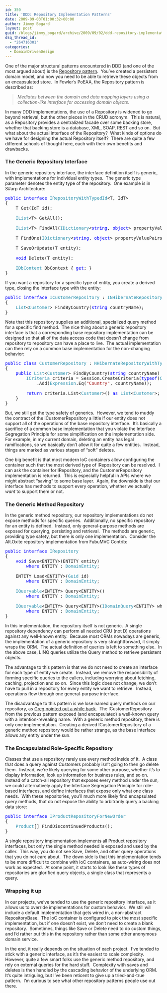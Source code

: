 ```yaml
---
id: 350
title: 'DDD: Repository Implementation Patterns'
date: 2009-09-03T01:00:32+00:00
author: Jimmy Bogard
layout: post
guid: /blogs/jimmy_bogard/archive/2009/09/02/ddd-repository-implementation-patterns.aspx
dsq_thread_id:
  - "264716301"
categories:
  - DomainDrivenDesign
---
```

One of the major structural patterns encountered in DDD (and one of the most argued about) is the [Repository pattern](http://martinfowler.com/eaaCatalog/repository.html).&#160; You’ve created a persistent domain model, and now you need to be able to retrieve these objects from an encapsulated store.&#160; In Fowler’s PoEAA, the Repository pattern is described as:

> _Mediates between the domain and data mapping layers using a collection-like interface for accessing domain objects_.

In many DDD implementations, the use of a Repository is widened to go beyond retrieval, but the other pieces in the CRUD acronym.&#160; This is natural, as a Repository provides a centralized facade over some backing store, whether that backing store is a database, XML, SOAP, REST and so on.&#160; But what about the actual interface of the Repository?&#160; What kinds of options do we have for designing the actual Repository itself?&#160; There are quite a few different schools of thought here, each with their own benefits and drawbacks.

### The Generic Repository Interface

In the generic repository interface, the interface definition itself is generic, with implementations for individual entity types.&#160; The generic type parameter denotes the entity type of the repository.&#160; One example is in S#arp Architecture:

<pre><span style="color: blue">public interface </span><span style="color: #2b91af">IRepositoryWithTypedId</span>&lt;T, IdT&gt;
{
    T Get(IdT id);

    <span style="color: #2b91af">IList</span>&lt;T&gt; GetAll();

    <span style="color: #2b91af">IList</span>&lt;T&gt; FindAll(<span style="color: #2b91af">IDictionary</span>&lt;<span style="color: blue">string</span>, <span style="color: blue">object</span>&gt; propertyValuePairs);

    T FindOne(<span style="color: #2b91af">IDictionary</span>&lt;<span style="color: blue">string</span>, <span style="color: blue">object</span>&gt; propertyValuePairs);

    T SaveOrUpdate(T entity);

    <span style="color: blue">void </span>Delete(T entity);

    <span style="color: #2b91af">IDbContext </span>DbContext { <span style="color: blue">get</span>; }
}</pre>

[](http://11011.net/software/vspaste)

If you want a repository for a specific type of entity, you create a derived type, closing the interface type with the entity:

<pre><span style="color: blue">public interface </span><span style="color: #2b91af">ICustomerRepository </span>: <span style="color: #2b91af">INHibernateRepositoryWithTypedId</span>&lt;<span style="color: #2b91af">Customer</span>, <span style="color: blue">string</span>&gt;
{
    <span style="color: #2b91af">List</span>&lt;<span style="color: #2b91af">Customer</span>&gt; FindByCountry(<span style="color: blue">string </span>countryName);
}</pre>

[](http://11011.net/software/vspaste)

Note that this repository supplies an additional, specialized query method for a specific find method.&#160; The nice thing about a generic repository interface is that a corresponding base repository implementation can be designed so that all of the data access code that doesn’t change from repository to repository can have a place to live.&#160; The actual implementation can then rely on a common base implementation for the non-changing behavior:

<pre><span style="color: blue">public class </span><span style="color: #2b91af">CustomerRepository </span>: <span style="color: #2b91af">NHibernateRepositoryWithTypedId</span>&lt;<span style="color: #2b91af">Customer</span>, <span style="color: blue">string</span>&gt;, <span style="color: #2b91af">ICustomerRepository
</span>{
    <span style="color: blue">public </span><span style="color: #2b91af">List</span>&lt;<span style="color: #2b91af">Customer</span>&gt; FindByCountry(<span style="color: blue">string </span>countryName) {
        <span style="color: #2b91af">ICriteria </span>criteria = Session.CreateCriteria(<span style="color: blue">typeof</span>(<span style="color: #2b91af">Customer</span>))
            .Add(<span style="color: #2b91af">Expression</span>.Eq(<span style="color: #a31515">"Country"</span>, countryName));

        <span style="color: blue">return </span>criteria.List&lt;<span style="color: #2b91af">Customer</span>&gt;() <span style="color: blue">as </span><span style="color: #2b91af">List</span>&lt;<span style="color: #2b91af">Customer</span>&gt;;
    }
}</pre>

[](http://11011.net/software/vspaste)

But, we still get the type safety of generics.&#160; However, we tend to muddy the contract of the ICustomerRepository a little if our entity does not support all of the operations of the base repository interface.&#160; It’s basically a sacrifice of a common base implementation that you violate the Interface Segregation Principle for some simplification on the implementation side.&#160; For example, in my current domain, deleting an entity has legal ramifications, so we basically don’t allow it for quite a few entities.&#160; Instead, things are marked as various stages of “soft” deletes.

One big benefit is that most modern IoC containers allow configuring the container such that the most derived type of IRepository<T> can be resolved.&#160; I can ask the container for IRepository<Customer>, and the CustomerRepository implementation is returned.&#160; This is especially helpful in APIs where we might abstract “saving” to some base layer.&#160; Again, the downside is that our interface has methods to support every operation, whether we actually _want_ to support them or not.

### The Generic Method Repository

In the generic method repository, our repository implementations do not expose methods for specific queries.&#160; Additionally, no specific repository for an entity is defined.&#160; Instead, only general-purpose methods are exposed for querying, persisting and retrieval.&#160; The methods are generic, providing type safety, but there is only one implementation.&#160; Consider the Alt.Oxite repository implementation from FubuMVC Contrib:

<pre><span style="color: blue">public interface </span><span style="color: #2b91af">IRepository
</span>{
    <span style="color: blue">void </span>Save&lt;ENTITY&gt;(ENTITY entity)
        <span style="color: blue">where </span>ENTITY : <span style="color: #2b91af">DomainEntity</span>;

    ENTITY Load&lt;ENTITY&gt;(<span style="color: #2b91af">Guid </span>id)
        <span style="color: blue">where </span>ENTITY : <span style="color: #2b91af">DomainEntity</span>;

    <span style="color: #2b91af">IQueryable</span>&lt;ENTITY&gt; Query&lt;ENTITY&gt;()
        <span style="color: blue">where </span>ENTITY : <span style="color: #2b91af">DomainEntity</span>;

    <span style="color: #2b91af">IQueryable</span>&lt;ENTITY&gt; Query&lt;ENTITY&gt;(<span style="color: #2b91af">IDomainQuery</span>&lt;ENTITY&gt; whereQuery)
        <span style="color: blue">where </span>ENTITY : <span style="color: #2b91af">DomainEntity</span>;
}</pre>

[](http://11011.net/software/vspaste)

In this implementation, the repository itself is not generic.&#160; A single repository dependency can perform all needed CRU (not D) operations against any well-known entity.&#160; Because most ORMs nowadays are generic, the implementation of a generic repository is very straightforward, it simply wraps the ORM.&#160; The actual definition of queries is left to something else.&#160; In the above case, LINQ queries utilize the Query method to retrieve persistent objects.

The advantage to this pattern is that we do not need to create an interface for each type of entity we create.&#160; Instead, we remove the responsibility of forming specific queries to the callers, including worrying about fetching, caching, projection and so on.&#160; Since this logic does not change, we don’t have to pull in a repository for every entity we want to retrieve.&#160; Instead, operations flow through one general-purpose interface.

The disadvantage to this pattern is we lose named query methods on our repository, as [Greg pointed out a while back](http://codebetter.com/blogs/gregyoung/archive/2009/01/16/ddd-the-generic-repository.aspx).&#160; The ICustomerRepository from the previous pattern exposed (and encapsulated) a well-known query with a intention-revealing name.&#160; With a generic method repository, there is only one implementation.&#160; Creating a derived ICustomerRepository of a generic method repository would be rather strange, as the base interface allows any entity under the sun.

### The Encapsulated Role-Specific Repository

Classes that use a repository rarely use every method inside of it.&#160; A class that does a query against Customers probably isn’t going to then go delete them.&#160; Instead, we’re likely querying for some other purpose, whether it’s to display information, look up information for business rules, and so on.&#160; Instead of a catch-all repository that exposes every method under the sun, we could alternatively apply the Interface Segregation Principle for role-based interfaces, and define interfaces that expose only what one class needs.&#160; With these repositories, you’ll much more likely find encapsulated query methods, that do not expose the ability to arbitrarily query a backing data store:

<pre><span style="color: blue">public interface </span><span style="color: #2b91af">IProductRepositoryForNewOrder
</span>{
    <span style="color: #2b91af">Product</span>[] FindDiscontinuedProducts();
}</pre>

[](http://11011.net/software/vspaste)

A single repository implementation implements all Product repository interfaces, but only the single method needed is exposed and used by the caller.&#160; This way, you do not see Save, Delete, and other query operations that you do not care about.&#160; The down side is that this implementation tends to be more difficult to combine with IoC containers, as auto-wiring does not work as expected.&#160; At some point, it starts to look like these types of repositories are glorified query objects, a single class that represents a query.

### 

### Wrapping it up

In our projects, we’ve tended to use the generic repository interface, as it allows us to override implementations for custom behavior.&#160; We still will include a default implementation that gets wired in, a non-abstract RepositoryBase<T>.&#160; The IoC container is configured to pick the most specific implementation, but if one doesn’t exist, we don’t need to create a blank repository.&#160; Sometimes, things like Save or Delete need to do custom things, and I’d rather put this in the repository rather than some other anonymous domain service.

In the end, it really depends on the situation of each project.&#160; I’ve tended to stick with a generic interface, as it’s the easiest to scale complexity.&#160; However, quite a few smart folks use the generic method repository, and rely on external queries for the hard stuff.&#160; Complexity with saves and deletes is then handled by the cascading behavior of the underlying ORM.&#160; It’s quite intriguing, but I’ve been reticent to give up a tried-and-true pattern.&#160; I’m curious to see what other repository patterns people use out there.